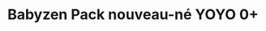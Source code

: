 ---
title: "Babyzen Pack nouveau-né YOYO 0+"
categories: [Poussette]
image: "img/yoyo-0+-airfrance.webp"
website: ""

price: 40
progress: 40
contrib:
  - name: Patrick V.
    donate: 20
  - name: Robin V.
    donate: 20
acquired: true
---